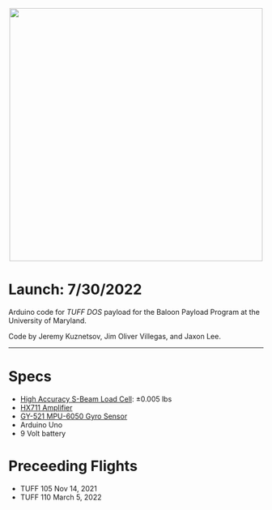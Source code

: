 <p align="center">
    <img src="https://user-images.githubusercontent.com/32310846/161163001-b1b6c3a0-91b8-45e9-89de-cac2818c7562.png"  width="500" />
</p>

# Launch: 7/30/2022
Arduino code for _TUFF DOS_ payload for the Baloon Payload Program at the University of Maryland.

Code by Jeremy Kuznetsov, Jim Oliver Villegas, and Jaxon Lee.

-------

# Specs
- [High Accuracy S-Beam Load Cell](https://www.omega.com/en-us/force-strain-measurement/load-cells/lc103b/p/LC103B-25): ±0.005 lbs
- [HX711 Amplifier](https://www.amazon.com/SparkFun-Load-Cell-Amplifier-HX711/dp/B079LVMC6X/ref=sr_1_1?crid=31PAXOZCNWVAN&keywords=sparkfun+hx711&qid=1648232977&sprefix=sparkfun+hx711%2Caps%2C80&sr=8-1)
- [GY-521 MPU-6050 Gyro Sensor](https://www.amazon.com/Wit-fancy-Arduino-MPU-6050-sensors-Accelerometer/dp/B075TDWJ9L/ref=sr_1_4?crid=3L8O6UA4IHGFN&keywords=arduino+gyro+sensor&qid=1648234202&sprefix=arduino+gyro+sensor%2Caps%2C60&sr=8-4)
- Arduino Uno
- 9 Volt battery

# Preceeding Flights
- TUFF 105          Nov 14,     2021
- TUFF 110          March 5,    2022

